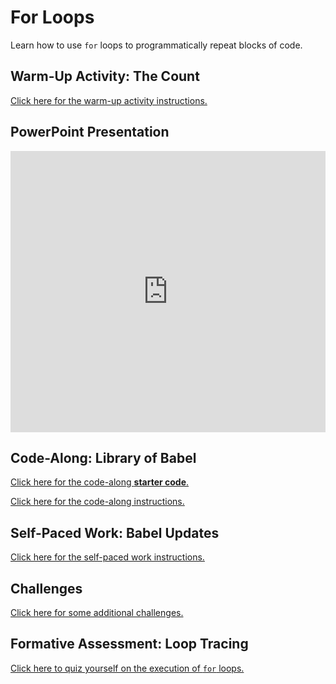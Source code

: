 # For Loops
Learn how to use `for` loops to programmatically repeat blocks of code.

## Warm-Up Activity: The Count
[Click here for the warm-up activity instructions.](WarmUp.md)

## PowerPoint Presentation
<iframe src='https://view.officeapps.live.com/op/embed.aspx?src=https://hylandtechclub.com/web-102/ForLoops/ForLoops.pptx' width='100%' height='450px' frameborder='0'></iframe>

## Code-Along: Library of Babel
[Click here for the code-along **starter code**.](https://replit.com/@HylandOutreach/Babel)

[Click here for the code-along instructions.](BabelCodeAlong.md)

## Self-Paced Work: Babel Updates
[Click here for the self-paced work instructions.](SelfPacedWork.md)

## Challenges
[Click here for some additional challenges.](Challenges.md)

## Formative Assessment: Loop Tracing
[Click here to quiz yourself on the execution of `for` loops.](LoopTracing/index.html)
